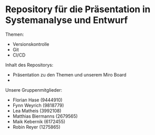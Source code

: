 # Repository für die Präsentation in Systemanalyse und Entwurf

Themen:
* Versionskontrolle
* Git
* CI/CD

Inhalt des Repositorys:
* Präsentation zu den Themen und unserem Miro Board
* 

Unsere Gruppenmitglieder:
* Florian Hase (9444910)
* Fynn Weyrich (9818779)
* Lea Matheis (3992108)
* Matthias Biermanns (2679565)
* Maik Kebernik (6172455)
* Robin Reyer (1275865)


